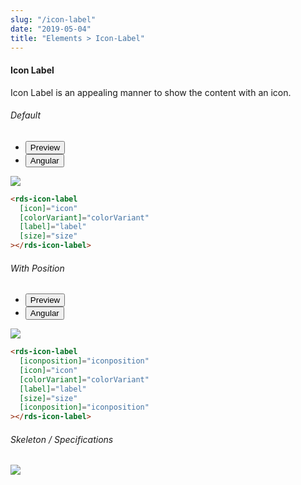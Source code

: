 ```yaml
---
slug: "/icon-label"
date: "2019-05-04"
title: "Elements > Icon-Label"
---
```


<!-- CSS only -->
<link href="https://cdn.jsdelivr.net/npm/bootstrap@5.1.3/dist/css/bootstrap.min.css" rel="stylesheet" integrity="sha384-1BmE4kWBq78iYhFldvKuhfTAU6auU8tT94WrHftjDbrCEXSU1oBoqyl2QvZ6jIW3" crossorigin="anonymous">
<link rel="stylesheet" href="../../../../../../../raaghu/src/assets/css/style-elements.css">
<link rel="stylesheet" href="../../../../../../../raaghu/src/assets/css/main.css">


#### Icon Label

<p class="">Icon Label is an appealing manner to show the content with an icon. </p>
<section class="py-4">
    <h6>Default</h6>
    <div class="py-3">
      <div class="cust-tabs">
        <ul class="nav nav-tabs" id="myTab" role="tablist">
          <li class="nav-item" role="presentation">
            <button class="nav-link active" id="PreviewBasic-tab" data-bs-toggle="tab" data-bs-target="#PreviewBasic" type="button" role="tab" aria-controls="PreviewBasic" aria-selected="true">Preview </button>
          </li>
          <li class="nav-item" role="presentation">
            <button class="nav-link" id="AngularBasic-tab" data-bs-toggle="tab" data-bs-target="#AngularBasic" type="button" role="tab" aria-controls="AngularBasic" aria-selected="false"><i class="bi bi-code-slash" style="font-size:1.0rem"></i>Angular</button>
          </li>
        </ul>
      </div>
      <div class="tab-content card border" id="myTabContent">
        <div class="tab-pane fade show active" id="PreviewBasic" role="tabpanel" aria-labelledby="PreviewBasic-tab">
         <div class="contents p-5">
              <div class="row">
                 <div class="col-md-12">
                    <img src="/images/icon-label.png" class="img-fluid w-100">
                 </div>              
           </div>
                       
  </div>
        </div>
        <div class="tab-pane fade show" id="AngularBasic" role="tabpanel" aria-labelledby="AngularBasic-tab">
          <div class="contents bg-code">
<div class="row m-0">

```html
<rds-icon-label
  [icon]="icon"
  [colorVariant]="colorVariant"
  [label]="label"
  [size]="size"
></rds-icon-label>
```
</div>
</div>
  </div>
        </div>
      </div>
    </div>
  </section>

<!-- Icon Label with position -->

  <section class="py-4">
    <h6>With Position</h6>
    <div class="py-3">
      <div class="cust-tabs">
        <ul class="nav nav-tabs" id="myTab" role="tablist">
          <li class="nav-item" role="presentation">
            <button class="nav-link active" id="Previewposition-tab" data-bs-toggle="tab" data-bs-target="#Previewposition" type="button" role="tab" aria-controls="Previewposition" aria-selected="true">Preview </button>
          </li>
          <li class="nav-item" role="presentation">
            <button class="nav-link" id="AngularPosition-tab" data-bs-toggle="tab" data-bs-target="#AngularPosition" type="button" role="tab" aria-controls="AngularPosition" aria-selected="false"><i class="bi bi-code-slash" style="font-size:1.0rem"></i>Angular</button>
          </li>
        </ul>
      </div>
      <div class="tab-content card border" id="myTabContent">
        <div class="tab-pane fade show active" id="Previewposition" role="tabpanel" aria-labelledby="Previewposition-tab">
         <div class="contents p-5">
              <div class="row">
                 <div class="col-md-12">
                    <img src="/images/icon-with-position.png" class="img-fluid w-100">
                 </div>              
           </div>
                       
  </div>
        </div>
        <div class="tab-pane fade show" id="AngularPosition" role="tabpanel" aria-labelledby="AngularPosition-tab">
          <div class="contents bg-code">
<div class="row m-0">

```html
<rds-icon-label
  [iconposition]="iconposition"
  [icon]="icon"
  [colorVariant]="colorVariant"
  [label]="label"
  [size]="size"
  [iconposition]="iconposition"
></rds-icon-label>
```
</div>
</div>
  </div>
        </div>
      </div>
    </div>
  </section>
  <section class="py-4">
                        <h6>
                           Skeleton / Specifications
                        </h6>
                        <div class="py-3">
                              <!-- Tab panes -->
                              <div class="card border p-5">
                                 <div class="row">
                                    <div class="col-md-12">
                                       <img src="/images/icon-label-skeleton.png" class="img-fluid">
                                    </div> 
                                 </div>
                              </div>
                        </div>
                     </section>
   